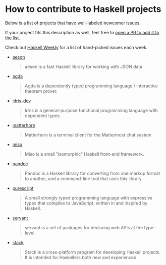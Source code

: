# How to contribute to Haskell projects

Below is a list of projects that have well-labeled newcomer issues.

If your project fits this description as well, feel free to [open a PR to add it to the list](https://github.com/haskell-lang/haskell-lang/pulls).

Check out [Haskell Weekly](https://haskellweekly.news/) for a list of hand-picked issues each week.

+ [aeson](https://github.com/bos/aeson)

  > aeson is a fast Haskell library for working with JSON data.

+ [agda](https://github.com/agda/agda)

  > Agda is a dependently typed programming language / interactive theorem prover.

+ [idris-dev](https://github.com/idris-lang/Idris-dev)

  > Idris is a general-purpose functional programming language with dependent types.

+ [matterhorn](https://github.com/matterhorn-chat/matterhorn)

  > Matterhorn is a terminal client for the Mattermost chat system.

+ [miso](https://github.com/haskell-miso/miso)

  > Miso is a small "isomorphic" Haskell front-end framework.

+ [pandoc](https://github.com/jgm/pandoc)

  > Pandoc is a Haskell library for converting from one markup format to another, and a command-line tool that uses this library.

+ [purescript](https://github.com/purescript/purescript)

  > A small strongly typed programming language with expressive types that compiles to JavaScript, written in and inspired by Haskell.

+ [servant](https://github.com/haskell-servant/servant)

  > servant is a set of packages for declaring web APIs at the type-level.

+ [stack](https://github.com/commercialhaskell/stack)

  > Stack is a cross-platform program for developing Haskell projects. It is intended for Haskellers both new and experienced.
